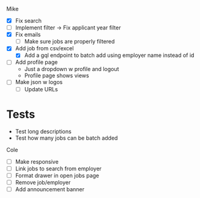 Mike
- [X] Fix search
- [ ] Implement filter -> Fix applicant year filter
- [X] Fix emails
  - [ ] Make sure jobs are properly filtered
- [X] Add job from csv/excel
  - [X] Add a gql endpoint to batch add using employer name instead of id
- [ ] Add profile page
  - Just a dropdown w profile and logout
  - Profile page shows views
- [ ] Make json w logos
  - [ ] Update URLs

# Tests
- Test long descriptions
- Test how many jobs can be batch added

Cole
- [ ] Make responsive
- [ ] Link jobs to search from employer
- [ ] Format drawer in open jobs page
- [ ] Remove job/employer 
- [ ] Add announcement banner
